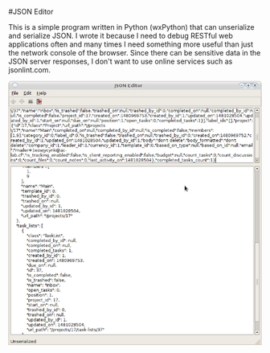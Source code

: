 #JSON Editor

This is a simple program written in Python (wxPython) that can unserialize and serialize JSON. I wrote it because I need to debug RESTful web applications often and many times I need something more useful than just the network console of the browser. Since there can be sensitive data in the JSON server responses, I don't want to use online services such as jsonlint.com.

![Screenshot of this program](screenshot.png?raw=true "Screenshot")
